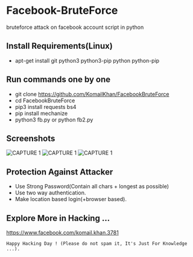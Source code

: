 # Facebook-BruteForce
bruteforce attack on facebook account script in python

## Install Requirements(Linux)
* apt-get install git python3 python3-pip python python-pip

## Run commands one by one
* git clone https://github.com/KomailKhan/FacebookBruteForce
* cd FacebookBruteForce
* pip3 install requests bs4
* pip install mechanize
* python3 fb.py or python fb2.py

## Screenshots
![CAPTURE 1](https://github.com/KomailKhan/FacebookBruteForce/blob/master/Screenshots/Capture1.JPG)
![CAPTURE 1](https://github.com/KomailKhan/FacebookBruteForce/blob/master/Screenshots/Capture2.JPG)
![CAPTURE 1](https://github.com/KomailKhan/FacebookBruteForce/blob/master/Screenshots/Capture3.JPG)

## Protection Against Attacker
* Use Strong Password(Contain all chars + longest as possible)
* Use two way authentication.
* Make location based login(+browser based).

## Explore More in Hacking ...
https://www.facebook.com/komail.khan.3781

~~~
Happy Hacking Day ! (Please do not spam it, It's Just For Knowledge ...).
~~~
